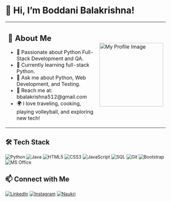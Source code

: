 # 👋 Hi, I’m Boddani Balakrishna!

<table>
  <tr>
    <td>
      <h2>🌟 About Me</h2>
      <ul>
        <li>🚀 Passionate about Python Full-Stack Development and QA.</li>
        <li>🌱 Currently learning full-stack Python.</li>
        <li>💬 Ask me about Python, Web Development, and Testing.</li>
        <li>📧 Reach me at: bbalakrishna512@gmail.com</li>
        <li>🌍 I love traveling, cooking, playing volleyball, and exploring new tech!</li>
      </ul>
    </td>
    <td>
      <img src="https://syntaxminds.com/wp-content/uploads/2024/09/Career-Scope-for-Full-Stack-Developers.webp" alt="My Profile Image" width="200">
    </td>
  </tr>
</table>


## 🛠️ Tech Stack  
![Python](https://img.shields.io/badge/-Python-3776AB?style=flat-square&logo=python&logoColor=white)
![Java](https://img.shields.io/badge/-Java-007396?style=flat-square&logo=openjdk&logoColor=white)
![HTML5](https://img.shields.io/badge/-HTML5-E34F26?style=flat-square&logo=html5&logoColor=white)
![CSS3](https://img.shields.io/badge/-CSS3-1572B6?style=flat-square&logo=css3&logoColor=white)
![JavaScript](https://img.shields.io/badge/-JavaScript-F7DF1E?style=flat-square&logo=javascript&logoColor=black)
![SQL](https://img.shields.io/badge/-SQL-4479A1?style=flat-square&logo=amazon-dynamodb&logoColor=white)
![Git](https://img.shields.io/badge/-Git-F05032?style=flat-square&logo=git&logoColor=white)
![Bootstrap](https://img.shields.io/badge/-Bootstrap-7952B3?style=flat-square&logo=bootstrap&logoColor=white)
![MS Office](https://img.shields.io/badge/-MS%20Office-D83B01?style=flat-square&logo=microsoft&logoColor=white)







## 📫 Connect with Me  
[![LinkedIn](https://img.shields.io/badge/-LinkedIn-0A66C2?style=flat-square&logo=linkedin&logoColor=white)](https://www.linkedin.com/in/balakrishna-boddani-357665219/)  [![Instagram](https://img.shields.io/badge/-Instagram-E4405F?style=flat-square&logo=instagram&logoColor=white)](https://www.instagram.com/i_am_kr_i_sh_n_a/?hl=en)  [![Naukri](https://img.shields.io/badge/-Naukri-0056D2?style=flat-square&logo=about.me&logoColor=white)](https://www.naukri.com/mnjuser/profile)
